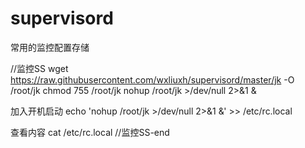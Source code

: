 # supervisord
常用的监控配置存储

//监控SS
wget https://raw.githubusercontent.com/wxliuxh/supervisord/master/jk -O /root/jk
chmod 755 /root/jk
nohup /root/jk >/dev/null 2>&1 &

加入开机启动
echo 'nohup /root/jk >/dev/null 2>&1 &' >> /etc/rc.local

查看内容
cat /etc/rc.local
//监控SS-end
